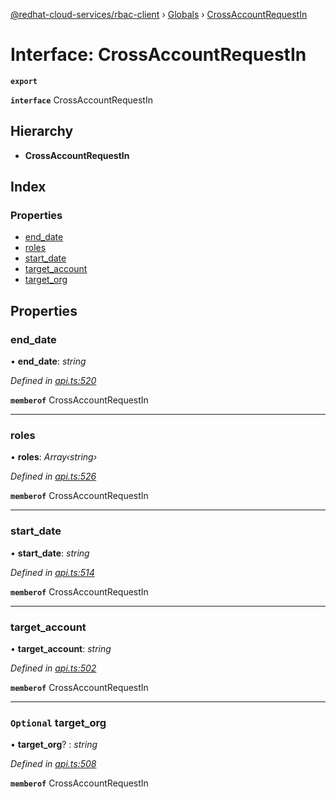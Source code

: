 [@redhat-cloud-services/rbac-client](../README.md) › [Globals](../globals.md) › [CrossAccountRequestIn](crossaccountrequestin.md)

# Interface: CrossAccountRequestIn

**`export`** 

**`interface`** CrossAccountRequestIn

## Hierarchy

* **CrossAccountRequestIn**

## Index

### Properties

* [end_date](crossaccountrequestin.md#end_date)
* [roles](crossaccountrequestin.md#roles)
* [start_date](crossaccountrequestin.md#start_date)
* [target_account](crossaccountrequestin.md#target_account)
* [target_org](crossaccountrequestin.md#optional-target_org)

## Properties

###  end_date

• **end_date**: *string*

*Defined in [api.ts:520](https://github.com/RedHatInsights/javascript-clients/blob/master/packages/rbac/api.ts#L520)*

**`memberof`** CrossAccountRequestIn

___

###  roles

• **roles**: *Array‹string›*

*Defined in [api.ts:526](https://github.com/RedHatInsights/javascript-clients/blob/master/packages/rbac/api.ts#L526)*

**`memberof`** CrossAccountRequestIn

___

###  start_date

• **start_date**: *string*

*Defined in [api.ts:514](https://github.com/RedHatInsights/javascript-clients/blob/master/packages/rbac/api.ts#L514)*

**`memberof`** CrossAccountRequestIn

___

###  target_account

• **target_account**: *string*

*Defined in [api.ts:502](https://github.com/RedHatInsights/javascript-clients/blob/master/packages/rbac/api.ts#L502)*

**`memberof`** CrossAccountRequestIn

___

### `Optional` target_org

• **target_org**? : *string*

*Defined in [api.ts:508](https://github.com/RedHatInsights/javascript-clients/blob/master/packages/rbac/api.ts#L508)*

**`memberof`** CrossAccountRequestIn
